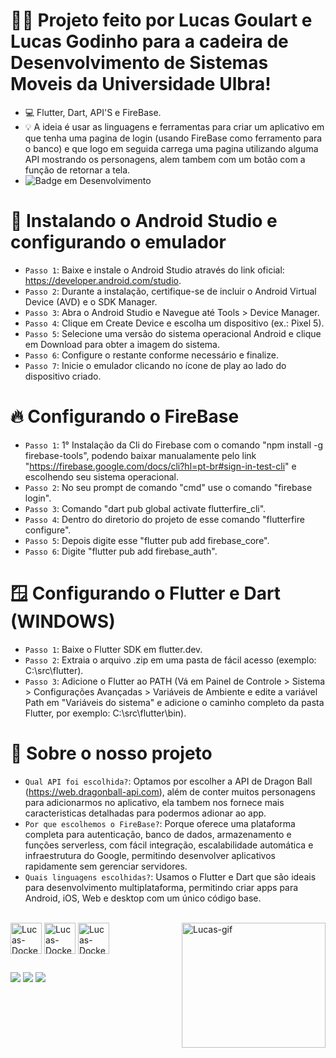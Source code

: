 # ✍🏻 Projeto feito por Lucas Goulart e Lucas Godinho para a cadeira de Desenvolvimento de Sistemas Moveis da Universidade Ulbra!

- 💻 Flutter, Dart, API'S e FireBase.
- 💡 A ideia é usar as linguagens e ferramentas para criar um aplicativo em que tenha uma pagina de login (usando FireBase como ferramento para o banco) e que logo em seguida carrega uma pagina utilizando alguma API mostrando os personagens, alem tambem com um botão com a função de retornar a tela.
- ![Badge em Desenvolvimento](http://img.shields.io/static/v1?label=STATUS&message=Finalizado&color=GREEN&style=for-the-badge)

# 📱 Instalando o Android Studio e configurando o emulador

- `Passo 1`: Baixe e instale o Android Studio através do link oficial: https://developer.android.com/studio.
- `Passo 2`: Durante a instalação, certifique-se de incluir o Android Virtual Device (AVD) e o SDK Manager.
- `Passo 3`: Abra o Android Studio e Navegue até Tools > Device Manager.
- `Passo 4`: Clique em Create Device e escolha um dispositivo (ex.: Pixel 5).
- `Passo 5`: Selecione uma versão do sistema operacional Android e clique em Download para obter a imagem do sistema.
- `Passo 6`: Configure o restante conforme necessário e finalize.
- `Passo 7`: Inicie o emulador clicando no ícone de play ao lado do dispositivo criado.
  
# 🔥 Configurando o FireBase

- `Passo 1`: 1° Instalação da Cli do Firebase com o comando "npm install -g firebase-tools", podendo baixar manualamente pelo link "https://firebase.google.com/docs/cli?hl=pt-br#sign-in-test-cli" e escolhendo seu sistema operacional.
- `Passo 2`: No seu prompt de comando "cmd" use o comando "firebase login".
- `Passo 3`: Comando "dart pub global activate flutterfire_cli".
- `Passo 4`: Dentro do diretorio do projeto de esse comando "flutterfire configure".
- `Passo 5`: Depois digite esse "flutter pub add firebase_core".
- `Passo 6`: Digite "flutter pub add firebase_auth".

# 🪟 Configurando o Flutter e Dart (WINDOWS)

- `Passo 1`: Baixe o Flutter SDK em flutter.dev.
- `Passo 2`: Extraia o arquivo .zip em uma pasta de fácil acesso (exemplo: C:\src\flutter).
- `Passo 3`: Adicione o Flutter ao PATH (Vá em Painel de Controle > Sistema > Configurações Avançadas > Variáveis de Ambiente e edite a variável Path em "Variáveis do sistema" e adicione o caminho completo da pasta Flutter, por exemplo: C:\src\flutter\bin).

# 💭 Sobre o nosso projeto

- `Qual API foi escolhida?`: Optamos por escolher a API de Dragon Ball (https://web.dragonball-api.com), além de conter muitos personagens para adicionarmos no aplicativo, ela tambem nos fornece mais caracteristicas detalhadas para podermos adionar ao app.
- `Por que escolhemos o FireBase?`: Porque oferece uma plataforma completa para autenticação, banco de dados, armazenamento e funções serverless, com fácil integração, escalabilidade automática e infraestrutura do Google, permitindo desenvolver aplicativos rapidamente sem gerenciar servidores.
- `Quais linguagens escolhidas?`: Usamos o Flutter e Dart que são ideais para desenvolvimento multiplataforma, permitindo criar apps para Android, iOS, Web e desktop com um único código base.


<div style="display: inline_block"><br>
  <img align="center" alt="Lucas-Docker" height="50" width="50" src="https://cdn.jsdelivr.net/gh/devicons/devicon@latest/icons/flutter/flutter-original.svg">
  <img align="center" alt="Lucas-Docker" height="50" width="50" src="https://cdn.jsdelivr.net/gh/devicons/devicon@latest/icons/dart/dart-original.svg">
  <img align="center" alt="Lucas-Docker" height="50" width="50" src="https://cdn.jsdelivr.net/gh/devicons/devicon@latest/icons/firebase/firebase-original.svg">
  <img align="right" alt="Lucas-gif" height="200" width="230" src="https://i.pinimg.com/originals/86/9c/5b/869c5ba091b69122cb8a27e2bfeea909.gif">
  
</div>

 ##
 <div>
    <a href="https://www.instagram.com/ghoulartzzz/" target="_blank"><img src="https://img.shields.io/badge/-Instagram-%23E4405F?style=for-the-badge&logo=instagram&logoColor=white" target="_blank"></a>
  <a href = "mailto:lucasgoulart.oficial777@gmail.com"><img src="https://img.shields.io/badge/Gmail-D14836?style=for-the-badge&logo=gmail&logoColor=white" target="_blank"></a>
  <a href="https://www.linkedin.com/in/lucas-goulart-297317249/" target="_blank"><img src="https://img.shields.io/badge/-LinkedIn-%230077B5?style=for-the-badge&logo=linkedin&logoColor=white" target="_blank"> </a>   
</div>
